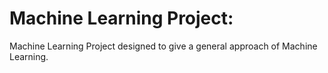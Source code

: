 # Machine Learning Project:

Machine Learning Project designed to give a general approach of Machine Learning.